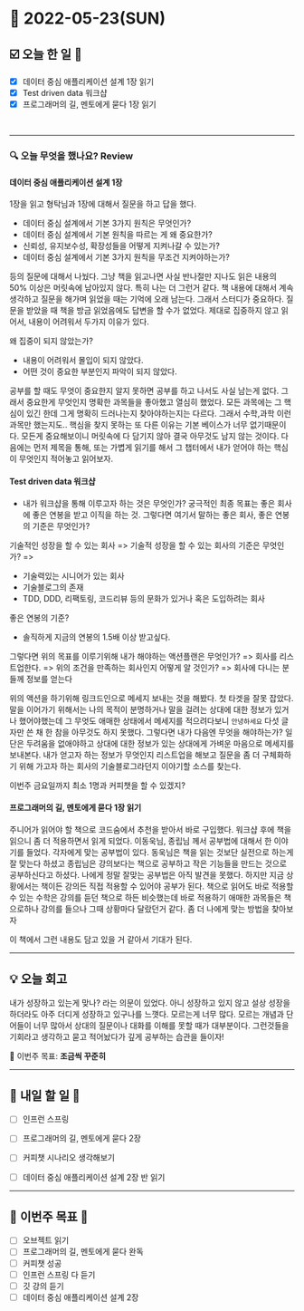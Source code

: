 # 📆 2022-05-23(SUN)
## ☑️ 오늘 한 일 📑
- [x] 데이터 중심 애플리케이션 설계 1장 읽기
- [x] Test driven data 워크샵
- [x] 프로그래머의 길, 멘토에게 묻다 1장 읽기  

<br>

***

### 🔍️ 오늘 무엇을 했나요? Review
#### 데이터 중심 애플리케이션 설계 1장 
1장을 읽고 형탁님과 1장에 대해서 질문을 하고 답을 했다.
- 데이터 중심 설계에서 기본 3가지 원칙은 무엇인가?
- 데이터 중심 설계에서 기본 원칙을 따르는 게 왜 중요한가?
- 신뢰성, 유지보수성, 확장성들을 어떻게 지켜나갈 수 있는가? 
- 데이터 중심 설계에서 기본 3가지 원칙을 무조건 지켜야하는가? 

등의 질문에 대해서 나눴다. 그냥 책을 읽고나면 사실 반나절만 지나도 읽은 내용의 50% 이상은 머릿속에 남아있지 않다. 
특히 나는 더 그런거 같다. 책 내용에 대해서 계속 생각하고 질문을 해가며 읽었을 때는 기억에 오래 남는다. 그래서 스터디가 중요하다. 
질문을 받았을 때 책을 방금 읽었음에도 답변을 할 수가 없었다. 제대로 집중하지 않고 읽어서, 내용이 어려워서 두가지 이유가 있다. 

왜 집중이 되지 않았는가? 
- 내용이 어려워서 몰입이 되지 않았다.
- 어떤 것이 중요한 부분인지 파악이 되지 않았다. 

공부를 할 때도 무엇이 중요한지 알지 못하면 공부를 하고 나서도 사실 남는게 없다. 그래서 중요한게 무엇인지 명확한 과목들을 좋아했고 열심히 했었다. 
모든 과목에는 그 핵심이 있긴 한데 그게 명확히 드러나는지 찾아야하는지는 다르다. 그래서 수학,과학 이런 과목만 했는지도.. 
핵심을 찾지 못하는 또 다른 이유는 기본 베이스가 너무 없기때문이다. 모든게 중요해보이니 머릿속에 다 담기지 않아 결국 아무것도 남지 않는 것이다. 
다음에는 먼저 제목을 통해, 또는 가볍게 읽기를 해서 그 챕터에서 내가 얻어야 하는 핵심이 무엇인지 적어놓고 읽어보자.


#### Test driven data 워크샵 

- 내가 워크샵을 통해 이루고자 하는 것은 무엇인가? 
궁극적인 최종 목표는 좋은 회사에 좋은 연봉을 받고 이직을 하는 것.
그렇다면 여기서 말하는 좋은 회사, 좋은 연봉의 기준은 무엇인가? 

기술적인 성장을 할 수 있는 회사 
=> 
기술적 성장을 할 수 있는 회사의 기준은 무엇인가?
=> 
- 기술력있는 시니어가 있는 회사
- 기술블로그의 존재 
- TDD, DDD, 리팩토링, 코드리뷰 등의 문화가 있거나 혹은 도입하려는 회사 

좋은 연봉의 기준?
- 솔직하게 지금의 연봉의 1.5배 이상 받고싶다. 

그렇다면 위의 목표를 이루기위해 내가 해야하는 액션플랜은 무엇인가? 
=> 회사를 리스트업한다. 
=> 위의 조건을 만족하는 회사인지 어떻게 알 것인가? 
=> 회사에 다니는 분들께 정보를 얻는다 

위의 액션을 하기위해 링크드인으로 메세지 보내는 것을 해봤다. 첫 타겟을 잘못 잡았다. 
말을 이어가기 위해서는 나의 목적이 분명하거나 말을 걸려는 상대에 대한 정보가 있거나 했어야했는데
그 무엇도 애매한 상태에서 메세지를 적으려다보니 `안녕하세요` 다섯 글자만 쓴 채 한 참을 아무것도 하지 못했다. 
그렇다면 내가 다음엔 무엇을 해야하는가? 일단은 두려움을 없애야하고 상대에 대한 정보가 있는 상대에게 가벼운 마음으로 메세지를 보내본다.
내가 얻고자 하는 정보가 무엇인지 리스트업을 해보고 질문을 좀 더 구체화하기 위해 가고자 하는 회사의 기술블로그라던지 
이야기할 소스를 찾는다. 

이번주 금요일까지 최소 1명과 커피챗을 할 수 있겠지?

#### 프로그래머의 길, 멘토에게 묻다 1장 읽기  

주니어가 읽어야 할 책으로 코드숨에서 추천을 받아서 바로 구입했다. 워크샵 후에 책을 읽으니 좀 더 적용하면서 읽게 되었다. 
이동욱님, 종립님 께서 공부법에 대해서 한 이야기를 들었다. 각자에게 맞는 공부법이 있다. 동욱님은 책을 읽는 것보단 실전으로 하는게 잘 맞는다 하셨고
종립님은 강의보다는 책으로 공부하고 작은 기능들을 만드는 것으로 공부하신다고 하셨다. 나에게 정말 잘맞는 공부법은 아직 발견을 못했다. 
하지만 지금 상황에서는 책이든 강의든 직접 적용할 수 있어야 공부가 된다. 책으로 읽어도 바로 적용할 수 있는 수학은 강의를 듣던 책으로 하든 비슷했는데 
바로 적용하기 애매한 과목들은 책으로하나 강의를 들으나 그때 상황마다 달랐던거 같다. 좀 더 나에게 맞는 방법을 찾아보자

이 책에서 그런 내용도 담고 있을 거 같아서 기대가 된다. 

***

## 💡 오늘 회고

내가 성장하고 있는게 맞나? 라는 의문이 있었다. 아니 성장하고 있지 않고 설상 성장을 하더라도 아주 더디게 성장하고 있구나를 느꼇다. 
모르는게 너무 많다. 모르는 개념과 단어들이 너무 많아서 상대의 질문이나 대화를 이해를 못할 때가 대부분이다. 
그런것들을 기회라고 생각하고 묻고 적어놨다가 깊게 공부하는 습관을 들이자! 

🎯 이번주 목표: **조금씩 꾸준히**

***

## 🎯 내일 할 일 🎯
- [ ] 인프런 스프링
- [ ] 프로그래머의 길, 멘토에게 묻다 2장
- [ ] 커피챗 시나리오 생각해보기
- [ ] 데이터 중심 애플리케이션 설계 2장 반 읽기


***

## 🏁 이번주 목표 🏁
- [ ] 오브젝트 읽기
- [ ] 프로그래머의 길, 멘토에게 묻다 완독
- [ ] 커피챗 성공
- [ ] 인프런 스프링 다 듣기
- [ ] 깃 강의 듣기
- [ ] 데이터 중심 애플리케이션 설계 2장 
